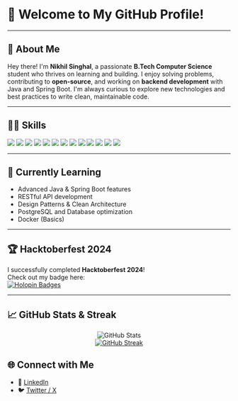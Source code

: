 # 👋 Welcome to My GitHub Profile!

---

## 🚀 About Me

Hey there! I'm **Nikhil Singhal**, a passionate **B.Tech Computer Science** student who thrives on learning and building. I enjoy solving problems, contributing to **open-source**, and working on **backend development** with Java and Spring Boot. I'm always curious to explore new technologies and best practices to write clean, maintainable code.

---

## 🧑‍💻 Skills

<p>
  <img src="https://img.shields.io/badge/Java-ED8B00?style=for-the-badge&logo=java&logoColor=white"/>
  <img src="https://img.shields.io/badge/Spring%20Boot-6DB33F?style=for-the-badge&logo=spring-boot&logoColor=white"/>
  <img src="https://img.shields.io/badge/PostgreSQL-4169E1?style=for-the-badge&logo=postgresql&logoColor=white"/>
  <img src="https://img.shields.io/badge/Hibernate-59666C?style=for-the-badge&logo=hibernate&logoColor=white"/>
  <img src="https://img.shields.io/badge/Python-3776AB?style=for-the-badge&logo=python&logoColor=white"/>
  <img src="https://img.shields.io/badge/C++-00599C?style=for-the-badge&logo=cplusplus&logoColor=white"/>
  <img src="https://img.shields.io/badge/JavaScript-F7DF1E?style=for-the-badge&logo=javascript&logoColor=black"/>
  <img src="https://img.shields.io/badge/HTML-E34F26?style=for-the-badge&logo=html5&logoColor=white"/>
  <img src="https://img.shields.io/badge/CSS-1572B6?style=for-the-badge&logo=css3&logoColor=white"/>
  <img src="https://img.shields.io/badge/SQL-4479A1?style=for-the-badge&logo=sqlite&logoColor=white"/>
  <img src="https://img.shields.io/badge/Git-F05032?style=for-the-badge&logo=git&logoColor=white"/>
  <img src="https://img.shields.io/badge/GitHub-181717?style=for-the-badge&logo=github&logoColor=white"/>
  <img src="https://img.shields.io/badge/Linux-FCC624?style=for-the-badge&logo=linux&logoColor=black"/>
</p>

---

## 🌱 Currently Learning

- Advanced Java & Spring Boot features
- RESTful API development
- Design Patterns & Clean Architecture
- PostgreSQL and Database optimization
- Docker (Basics)

---

## 🏆 Hacktoberfest 2024

I successfully completed **Hacktoberfest 2024**!  
Check out my badge here:  
[![Holopin Badges](https://holopin.me/nikhilsl12)](https://holopin.io/@nikhilsl12)

---

## 📈 GitHub Stats & Streak

<p align="center">
  <img src="https://github-readme-stats.vercel.app/api?username=nikhilsl12&show_icons=true&theme=radical" alt="GitHub Stats"/>
  <br/>
  <a href="https://git.io/streak-stats">
    <img src="https://streak-stats.demolab.com/?user=nikhilsl12&theme=radical" alt="GitHub Streak"/>
  </a>
</p>

## 🌐 Connect with Me

- 🔗 [LinkedIn](https://linkedin.com/in/nikhil-singhal-1b0921251)
- 🐦 [Twitter / X](https://x.com/_Nikhilsinghal)
